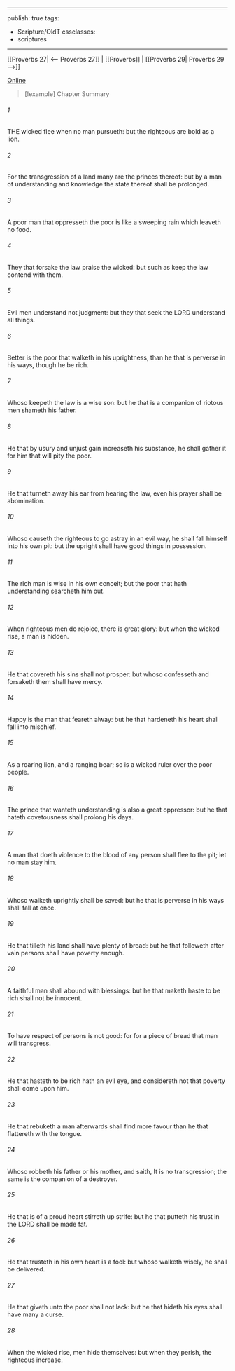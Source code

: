 

---
publish: true
tags:
  - Scripture/OldT
cssclasses:
  - scriptures
---
[[Proverbs 27| <-- Proverbs 27]] | [[Proverbs]] | [[Proverbs 29| Proverbs 29 -->]]

[Online](https://churchofjesuschrist.org/study/scriptures/ot/prov/28?lang=eng)

>[!example] Chapter Summary
>
###### 1
THE wicked flee when no man pursueth: but the righteous are bold as a lion.
###### 2
For the transgression of a land many are the princes thereof: but by a man of understanding and knowledge the state thereof shall be prolonged.
###### 3
A poor man that oppresseth the poor is like a sweeping rain which leaveth no food.
###### 4
They that forsake the law praise the wicked: but such as keep the law contend with them.
###### 5
Evil men understand not judgment: but they that seek the LORD understand all things.
###### 6
Better is the poor that walketh in his uprightness, than he that is perverse in his ways, though he be rich.
###### 7
Whoso keepeth the law is a wise son: but he that is a companion of riotous men shameth his father.
###### 8
He that by usury and unjust gain increaseth his substance, he shall gather it for him that will pity the poor.
###### 9
He that turneth away his ear from hearing the law, even his prayer shall be abomination.
###### 10
Whoso causeth the righteous to go astray in an evil way, he shall fall himself into his own pit: but the upright shall have good things in possession.
###### 11
The rich man is wise in his own conceit; but the poor that hath understanding searcheth him out.
###### 12
When righteous men do rejoice, there is great glory: but when the wicked rise, a man is hidden.
###### 13
He that covereth his sins shall not prosper: but whoso confesseth and forsaketh them shall have mercy.
###### 14
Happy is the man that feareth alway: but he that hardeneth his heart shall fall into mischief.
###### 15
As a roaring lion, and a ranging bear; so is a wicked ruler over the poor people.
###### 16
The prince that wanteth understanding is also a great oppressor: but he that hateth covetousness shall prolong his days.
###### 17
A man that doeth violence to the blood of any person shall flee to the pit; let no man stay him.
###### 18
Whoso walketh uprightly shall be saved: but he that is perverse in his ways shall fall at once.
###### 19
He that tilleth his land shall have plenty of bread: but he that followeth after vain persons shall have poverty enough.
###### 20
A faithful man shall abound with blessings: but he that maketh haste to be rich shall not be innocent.
###### 21
To have respect of persons is not good: for for a piece of bread that man will transgress.
###### 22
He that hasteth to be rich hath an evil eye, and considereth not that poverty shall come upon him.
###### 23
He that rebuketh a man afterwards shall find more favour than he that flattereth with the tongue.
###### 24
Whoso robbeth his father or his mother, and saith, It is no transgression; the same is the companion of a destroyer.
###### 25
He that is of a proud heart stirreth up strife: but he that putteth his trust in the LORD shall be made fat.
###### 26
He that trusteth in his own heart is a fool: but whoso walketh wisely, he shall be delivered.
###### 27
He that giveth unto the poor shall not lack: but he that hideth his eyes shall have many a curse.
###### 28
When the wicked rise, men hide themselves: but when they perish, the righteous increase.



